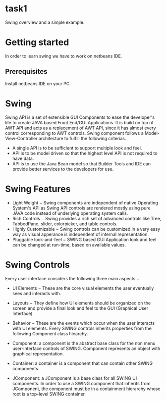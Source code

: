 # task1
Swing overview and a simple example.
# Getting started
In order to learn swing we have to work on netbeans IDE.
## Prerequisites
Install netbeans IDE on your PC.
# Swing
Swing API is a set of extensible GUI Components to ease the developer's life to create JAVA based Front End/GUI Applications. It is build on top of AWT API and acts as a replacement of AWT API, since it has almost every control corresponding to AWT controls. Swing component follows a Model-View-Controller architecture to fulfill the following criterias.
* A single API is to be sufficient to support multiple look and feel.
* API is to be model driven so that the highest level API is not required to have data.
* API is to use the Java Bean model so that Builder Tools and IDE can provide better services to the developers for use.
# Swing Features
* Light Weight − Swing components are independent of native Operating System's API as Swing API controls are rendered mostly using pure JAVA code instead of underlying operating system calls.
* Rich Controls − Swing provides a rich set of advanced controls like Tree, TabbedPane, slider, colorpicker, and table controls.
* Highly Customizable − Swing controls can be customized in a very easy way as visual apperance is independent of internal representation.
* Pluggable look-and-feel − SWING based GUI Application look and feel can be changed at run-time, based on available values.
# Swing Controls
Every user interface considers the following three main aspects −
* UI Elements − These are the core visual elements the user eventually sees and interacts with.
* Layouts − They define how UI elements should be organized on the screen and provide a final look and feel to the GUI (Graphical User Interface). 
* Behavior − These are the events which occur when the user interacts with UI elements.
Every SWING controls inherits properties from the following Component class hiearchy.

* Component: a component is the abstract base class for the non menu user-interface controls of SWING. Component represents an object with graphical representation.
* Container: a container is a component that can contain other SWING components.
* JComponent: a JComponent is a base class for all SWING UI components. In order to use a SWING component that inherits from JComponent, the component must be in a containment hierarchy whose root is a top-level SWING container.
